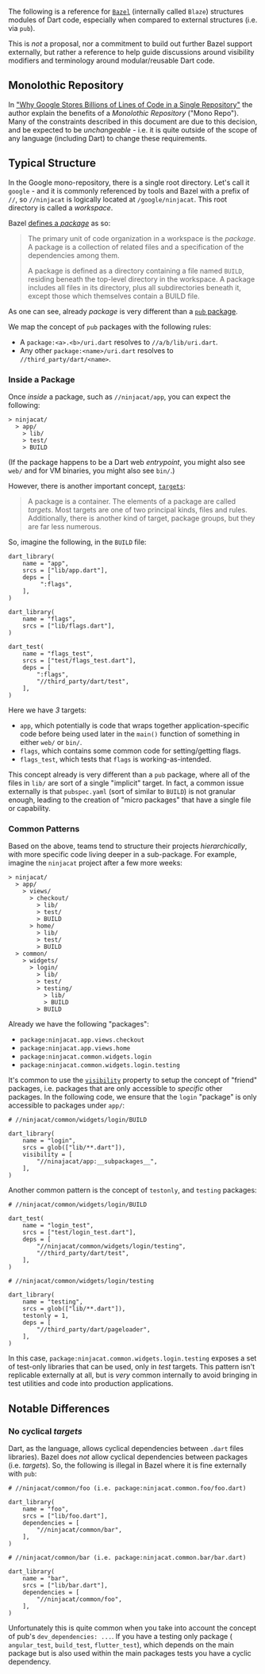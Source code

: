 The following is a reference for [`Bazel`](https://bazel.build/) (internally
called `Blaze`) structures modules of Dart code, especially when compared to
external structures (i.e. via `pub`).

This is *not* a proposal, nor a commitment to build out further Bazel support
externally, but rather a reference to help guide discussions around visibility
modifiers and terminology around modular/reusable Dart code.

## Monolothic Repository

In ["Why Google Stores Billions of Lines of Code in a Single Repository"][1]
the author explain the benefits of a _Monolothic Repository_ ("Mono Repo").
Many of the constraints described in this document are due to this decision,
and be expected to be _unchangeable_ - i.e. it is quite outside of the scope
of any language (including Dart) to change these requirements.

[1]: https://cacm.acm.org/magazines/2016/7/204032-why-google-stores-billions-of-lines-of-code-in-a-single-repository/fulltext

## Typical Structure

In the Google mono-repository, there is a single root directory. Let's call it
`google` - and it is commonly referenced by tools and Bazel with a prefix of
`//`, so `//ninjacat` is logically located at `/google/ninjacat`. This root
directory is called a _workspace_.

Bazel [defines a _package_][2] as so:

> The primary unit of code organization in a workspace is the _package_. A
> package is a collection of related files and a specification of the
> dependencies among them.
>
> A package is defined as a directory containing a file named `BUILD`,
> residing beneath the top-level directory in the workspace. A package includes
> all files in its directory, plus all subdirectories beneath it, except those
> which themselves contain a BUILD file.

[2]: https://docs.bazel.build/versions/master/build-ref.html#packages_targets

As one can see, already _package_ is very different than a [`pub` package][3].

[3]: https://www.dartlang.org/guides/libraries/create-library-packages

We map the concept of `pub` packages with the following rules:

* A `package:<a>.<b>/uri.dart` resolves to `//a/b/lib/uri.dart`.
* Any other `package:<name>/uri.dart` resolves to `//third_party/dart/<name>`.

### Inside a Package

Once _inside_ a package, such as `//ninjacat/app`, you can expect the following:

```
> ninjacat/
  > app/
    > lib/
    > test/
    > BUILD
```

(If the package happens to be a Dart web _entrypoint_, you might also see `web/`
and for VM binaries, you might also see `bin/`.)

However, there is another important concept, [`targets`][4]:

> A package is a container. The elements of a package are called _targets_. Most
> targets are one of two principal kinds, files and rules. Additionally, there
> is another kind of target, package groups, but they are far less numerous.

[4]: https://docs.bazel.build/versions/master/build-ref.html#targets

So, imagine the following, in the `BUILD` file:

```
dart_library(
    name = "app",
    srcs = ["lib/app.dart"],
    deps = [
         ":flags",
    ],
)

dart_library(
    name = "flags",
    srcs = ["lib/flags.dart"],
)

dart_test(
    name = "flags_test",
    srcs = ["test/flags_test.dart"],
    deps = [
        ":flags",
        "//third_party/dart/test",
    ],
)
```

Here we have _3_ targets:
* `app`, which potentially is code that wraps together application-specific
  code before being used later in the `main()` function of something in either
  `web/` or `bin/`.
* `flags`, which contains some common code for setting/getting flags.
* `flags_test`, which tests that `flags` is working-as-intended.

This concept already is very different than a `pub` package, where all of the
files in `lib/` are sort of a single "implicit" target. In fact, a common issue
externally is that `pubspec.yaml` (sort of similar to `BUILD`) is not granular
enough, leading to the creation of "micro packages" that have a single file or
capability.

### Common Patterns

Based on the above, teams tend to structure their projects _hierarchically_,
with more specific code living deeper in a sub-package. For example, imagine
the `ninjacat` project after a few more weeks:

```
> ninjacat/
  > app/
    > views/
      > checkout/
        > lib/
        > test/
        > BUILD
      > home/
        > lib/
        > test/
        > BUILD
  > common/
    > widgets/
      > login/
        > lib/
        > test/
        > testing/
          > lib/
          > BUILD
        > BUILD
```

Already we have the following "packages":

* `package:ninjacat.app.views.checkout`
* `package:ninjacat.app.views.home`
* `package:ninjacat.common.widgets.login`
* `package:ninjacat.common.widgets.login.testing`

It's common to use the [`visibility`][5] property to setup the concept of
"friend" packages, i.e. packages that are only accessible to _specific_ other
packages. In the following code, we ensure that the `login` "package" is only
accessible to packages under `app/`:

```
# //ninjacat/common/widgets/login/BUILD

dart_library(
    name = "login",
    srcs = glob(["lib/**.dart"]),
    visibility = [
        "//ninajacat/app:__subpackages__",
    ],
)
```

[5]: https://docs.bazel.build/versions/master/be/common-definitions.html#common-attributes

Another common pattern is the concept of `testonly`, and `testing` packages:

```
# //ninjacat/common/widgets/login/BUILD

dart_test(
    name = "login_test",
    srcs = ["test/login_test.dart"],
    deps = [
        "//ninjacat/common/widgets/login/testing",
        "//third_party/dart/test",
    ],
)
```

```
# //ninjacat/common/widgets/login/testing

dart_library(
    name = "testing",
    srcs = glob(["lib/**.dart"]),
    testonly = 1,
    deps = [
        "//third_party/dart/pageloader",
    ],
)
```

In this case, `package:ninjacat.common.widgets.login.testing` exposes a set of
test-only libraries that can be used, only in _test_ targets. This pattern isn't
replicable externally at all, but is _very_ common internally to avoid bringing
in test utilities and code into production applications.

## Notable Differences

### No cyclical _targets_

Dart, as the language, allows cyclical dependencies between `.dart` files 
libraries). Bazel does _not_ allow cyclical dependencies between packages
(i.e. _targets_). So, the following is illegal in Bazel where it is fine
externally with `pub`:

```
# //ninjacat/common/foo (i.e. package:ninjacat.common.foo/foo.dart)

dart_library(
    name = "foo",
    srcs = ["lib/foo.dart"],
    dependencies = [
        "//ninjacat/common/bar",
    ],
)
```

```
# //ninjacat/common/bar (i.e. package:ninjacat.common.bar/bar.dart)

dart_library(
    name = "bar",
    srcs = ["lib/bar.dart"],
    dependencies = [
        "//ninjacat/common/foo",
    ],
)
```

Unfortunately this is quite common when you take into account the concept of
pub's `dev_dependencies: ...`. If you have a testing only package (
`angular_test`, `build_test`, `flutter_test`), which depends on the main package
but is also used within the main packages tests you have a cyclic dependency.
